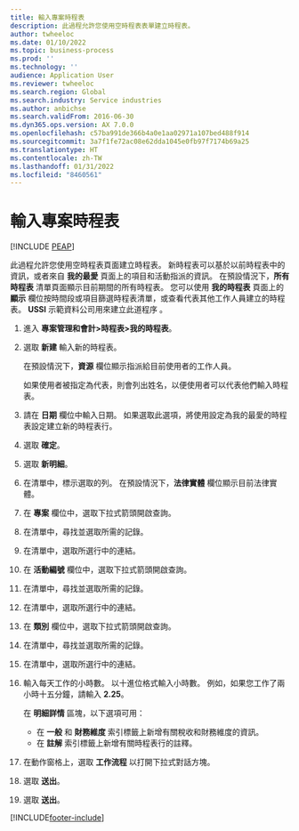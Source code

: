 ```yaml
---
title: 輸入專案時程表
description: 此過程允許您使用空時程表表單建立時程表。
author: twheeloc
ms.date: 01/10/2022
ms.topic: business-process
ms.prod: ''
ms.technology: ''
audience: Application User
ms.reviewer: twheeloc
ms.search.region: Global
ms.search.industry: Service industries
ms.author: anbichse
ms.search.validFrom: 2016-06-30
ms.dyn365.ops.version: AX 7.0.0
ms.openlocfilehash: c57ba991de366b4a0e1aa02971a107bed488f914
ms.sourcegitcommit: 3a7f1fe72ac08e62dda1045e0fb97f7174b69a25
ms.translationtype: HT
ms.contentlocale: zh-TW
ms.lasthandoff: 01/31/2022
ms.locfileid: "8460561"
---
```

# <a name="enter-project-timesheets"></a>輸入專案時程表


[!INCLUDE [PEAP](../../../../includes/peap-1.md)]

此過程允許您使用空時程表頁面建立時程表。 新時程表可以基於以前時程表中的資訊，或者來自 **我的最愛** 頁面上的項目和活動指派的資訊。 在預設情況下，**所有時程表** 清單頁面顯示目前期間的所有時程表。 您可以使用 **我的時程表** 頁面上的 **顯示** 欄位按時間段或項目篩選時程表清單，或查看代表其他工作人員建立的時程表。 **USSI** 示範資料公司用來建立此道程序 。

1. 進入 **專案管理和會計\>時程表\>我的時程表**。
2. 選取 **新建** 輸入新的時程表。

    在預設情況下，**資源** 欄位顯示指派給目前使用者的工作人員。

    如果使用者被指定為代表，則會列出姓名，以便使用者可以代表他們輸入時程表。

3. 請在 **日期** 欄位中輸入日期。 如果選取此選項，將使用設定為我的最愛的時程表設定建立新的時程表行。
4. 選取 **確定**。
5. 選取 **新明細**。
6. 在清單中，標示選取的列。 在預設情況下，**法律實體** 欄位顯示目前法律實體。
7. 在 **專案** 欄位中，選取下拉式箭頭開啟查詢。
8. 在清單中，尋找並選取所需的記錄。
9. 在清單中，選取所選行中的連結。
10. 在 **活動編號** 欄位中，選取下拉式箭頭開啟查詢。
11. 在清單中，尋找並選取所需的記錄。
12. 在清單中，選取所選行中的連結。
13. 在 **類別** 欄位中，選取下拉式箭頭開啟查詢。
14. 在清單中，尋找並選取所需的記錄。
15. 在清單中，選取所選行中的連結。
16. 輸入每天工作的小時數。 以十進位格式輸入小時數。 例如，如果您工作了兩小時十五分鐘，請輸入 **2.25**。

    在 **明細詳情** 區塊，以下選項可用：

    - 在 **一般** 和 **財務維度** 索引標籤上新增有關稅收和財務維度的資訊。
    - 在 **註解** 索引標籤上新增有關時程表行的註釋。

17. 在動作窗格上，選取 **工作流程** 以打開下拉式對話方塊。
18. 選取 **送出**。
19. 選取 **送出**。

[!INCLUDE[footer-include](../../../../includes/footer-banner.md)]
